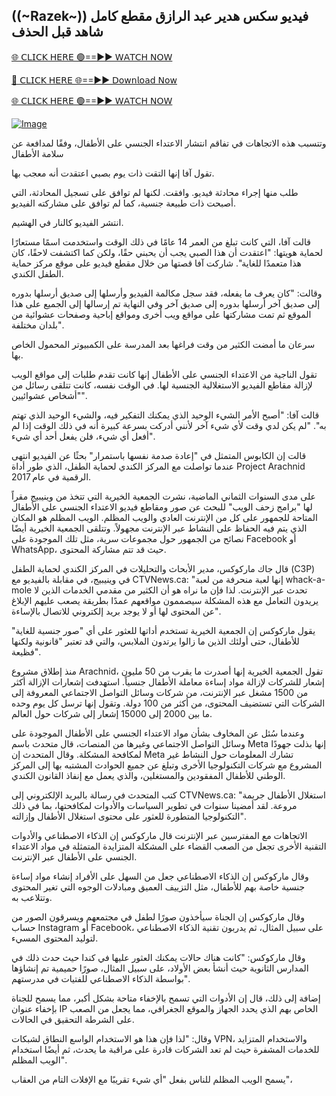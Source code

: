 ## ((~Razek~)) فيديو سكس هدير عبد الرازق مقطع كامل شاهد قبل الحذف


[🌐 𝖢𝖫𝖨𝖢𝖪 𝖧𝖤𝖱𝖤 🟢==►► 𝖶𝖠𝖳𝖢𝖧 𝖭𝖮𝖶](https://3-tanei-pinik.blogspot.com/2025/02/viral-video.html)

[🔴 𝖢𝖫𝖨𝖢𝖪 𝖧𝖤𝖱𝖤 🌐==►► 𝖣𝗈𝗐𝗇𝗅𝗈𝖺𝖽 𝖭𝗈𝗐](https://3-tanei-pinik.blogspot.com/2025/02/viral-video.html)

[🌐 𝖢𝖫𝖨𝖢𝖪 𝖧𝖤𝖱𝖤 🟢==►► 𝖶𝖠𝖳𝖢𝖧 𝖭𝖮𝖶](https://3-tanei-pinik.blogspot.com/2025/02/viral-video.html)

[![Image](https://github.com/user-attachments/assets/ff3b7bd4-415c-4ca3-a6c8-b1f096193c29)](https://3-tanei-pinik.blogspot.com/2025/02/viral-video.html)



وتتسبب هذه الاتجاهات في تفاقم انتشار الاعتداء الجنسي على الأطفال، وفقًا لمدافعة عن سلامة الأطفال

تقول آفا إنها التقت ذات يوم بصبي اعتقدت أنه معجب بها.

طلب منها إجراء محادثة فيديو. وافقت. لكنها لم توافق على تسجيل المحادثة، التي أصبحت ذات طبيعة جنسية، كما لم توافق على مشاركته الفيديو.

انتشر الفيديو كالنار في الهشيم.

قالت آفا، التي كانت تبلغ من العمر 14 عامًا في ذلك الوقت واستخدمت اسمًا مستعارًا لحماية هويتها: "اعتقدت أن هذا الصبي يجب أن يحبني حقًا، ولكن كما اكتشفت لاحقًا، كان هذا متعمدًا للغاية". شاركت آفا قصتها من خلال مقطع فيديو على موقع مركز حماية الطفل الكندي.

وقالت: "كان يعرف ما يفعله، فقد سجل مكالمة الفيديو وأرسلها إلى صديق أرسلها بدوره إلى صديق آخر أرسلها بدوره إلى صديق آخر وفي النهاية تم إرسالها إلى الجميع على هذا الموقع ثم تمت مشاركتها على مواقع ويب أخرى ومواقع إباحية وصفحات عشوائية من بلدان مختلفة".

سرعان ما أمضت الكثير من وقت فراغها بعد المدرسة على الكمبيوتر المحمول الخاص بها.

تقول الناجية من الاعتداء الجنسي على الأطفال إنها كانت تقدم طلبات إلى مواقع الويب لإزالة مقاطع الفيديو الاستغلالية الجنسية لها. في الوقت نفسه، كانت تتلقى رسائل من "أشخاص عشوائيين".

قالت آفا: "أصبح الأمر الشيء الوحيد الذي يمكنك التفكير فيه، والشيء الوحيد الذي تهتم به". "لم يكن لدي وقت لأي شيء آخر لأنني أدركت بسرعة كبيرة أنه في ذلك الوقت إذا لم أفعل أي شيء، فلن يفعل أحد أي شيء".

قالت إن الكابوس المتمثل في "إعادة صدمة نفسها باستمرار" بحثًا عن الفيديو انتهى عندما تواصلت مع المركز الكندي لحماية الطفل، الذي طور أداة Project Arachnid الرقمية في عام 2017.

على مدى السنوات الثماني الماضية، نشرت الجمعية الخيرية التي تتخذ من وينيبيج مقراً لها "برامج زحف الويب" للبحث عن صور ومقاطع فيديو الاعتداء الجنسي على الأطفال المتاحة للجمهور على كل من الإنترنت العادي والويب المظلم. الويب المظلم هو المكان الذي يتم فيه الحفاظ على النشاط عبر الإنترنت مجهولاً. وتتلقى الجمعية الخيرية أيضًا نصائح من الجمهور حول مجموعات سرية، مثل تلك الموجودة على Facebook أو WhatsApp، حيث قد تتم مشاركة المحتوى.

قال جاك ماركوكس، مدير الأبحاث والتحليلات في المركز الكندي لحماية الطفل (C3P) في وينيبيج، في مقابلة بالفيديو مع CTVNews.ca: "إنها لعبة منحرفة من لعبة whack-a-mole تحدث عبر الإنترنت. لذا فإن ما نراه هو أن الكثير من مقدمي الخدمات الذين لا يريدون التعامل مع هذه المشكلة سيصممون مواقعهم عمدًا بطريقة يصعب عليهم الإبلاغ عن المحتوى لها أو لا يوجد بريد إلكتروني للاتصال بالإساءة".

يقول ماركوكس إن الجمعية الخيرية تستخدم أداتها للعثور على أي "صور جنسية للغاية" للأطفال، حتى أولئك الذين ما زالوا يرتدون الملابس، والتي قد تعتبر "قانونية ولكنها فظيعة".

منذ إطلاق مشروع Arachnid، تقول الجمعية الخيرية إنها أصدرت ما يقرب من 50 مليون إشعار للشركات لإزالة مواد إساءة معاملة الأطفال جنسياً. استهدفت إشعارات الإزالة أكثر من 1500 مشغل عبر الإنترنت، من شركات وسائل التواصل الاجتماعي المعروفة إلى الشركات التي تستضيف المحتوى، من أكثر من 100 دولة. وتقول إنها ترسل كل يوم وحده ما بين 2000 إلى 15000 إشعار إلى شركات حول العالم.

وعندما سُئل عن المخاوف بشأن مواد الاعتداء الجنسي على الأطفال الموجودة على وسائل التواصل الاجتماعي وغيرها من المنصات، قال متحدث باسم Meta إنها بذلت جهودًا لمكافحة المشكلة. وقال المتحدث إن Meta تشارك المعلومات حول النشاط غير المشروع مع شركات التكنولوجيا الأخرى وتبلغ عن جميع الحوادث المشتبه بها إلى المركز الوطني للأطفال المفقودين والمستغلين، والذي يعمل مع إنفاذ القانون الكندي.

كتب المتحدث في رسالة بالبريد الإلكتروني إلى CTVNews.ca: "استغلال الأطفال جريمة مروعة. لقد أمضينا سنوات في تطوير السياسات والأدوات لمكافحتها، بما في ذلك التكنولوجيا المتطورة للعثور على محتوى استغلال الأطفال وإزالته".

الاتجاهات مع المفترسين عبر الإنترنت
قال ماركوكس إن الذكاء الاصطناعي والأدوات التقنية الأخرى تجعل من الصعب القضاء على المشكلة المتزايدة المتمثلة في مواد الاعتداء الجنسي على الأطفال عبر الإنترنت.

وقال ماركوكس إن الذكاء الاصطناعي جعل من السهل على الأفراد إنشاء مواد إساءة جنسية خاصة بهم للأطفال، مثل التزييف العميق ومبادلات الوجوه التي تغير المحتوى وتتلاعب به.

وقال ماركوكس إن الجناة سيأخذون صورًا لطفل في مجتمعهم ويسرقون الصور من حساب Instagram أو Facebook، على سبيل المثال، ثم يدربون تقنية الذكاء الاصطناعي لتوليد المحتوى المسيء.

وقال ماركوكس: "كانت هناك حالات يمكنك العثور عليها في كندا حيث حدث ذلك في المدارس الثانوية حيث أنشأ بعض الأولاد، على سبيل المثال، صورًا حميمية تم إنشاؤها بواسطة الذكاء الاصطناعي للفتيات في مدرستهم".

إضافة إلى ذلك، قال إن الأدوات التي تسمح بالإخفاء متاحة بشكل أكبر، مما يسمح للجناة بإخفاء عنوان IP الخاص بهم الذي يحدد الجهاز والموقع الجغرافي، مما يجعل من الصعب على الشرطة التحقيق في الحالات.

وقال: "لذا فإن هذا هو الاستخدام الواسع النطاق لشبكات VPN، والاستخدام المتزايد للخدمات المشفرة حيث لم تعد الشركات قادرة على مراقبة ما يحدث، ثم أيضًا استخدام الويب المظلم".

يسمح الويب المظلم للناس بفعل "أي شيء تقريبًا مع الإفلات التام من العقاب"،
